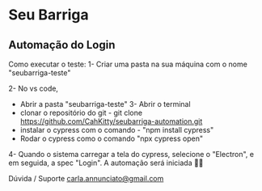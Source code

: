# Seu Barriga
## Automação do Login

Como executar o teste:
1- Criar uma pasta na sua máquina com o nome "seubarriga-teste"

2- No vs code,
- Abrir a pasta "seubarriga-teste"
3- Abrir o terminal
- clonar o repositório do git - git clone https://github.com/CahKitty/seubarriga-automation.git
- instalar o cypress com o comando - "npm install cypress"
- Rodar o cypress como o comando "npx cypress open"

4- Quando o sistema carregar a tela do cypress, selecione o "Electron", e em seguida, a spec "Login". A automação será iniciada 👍🏼

Dúvida / Suporte
carla.annunciato@gmail.com



